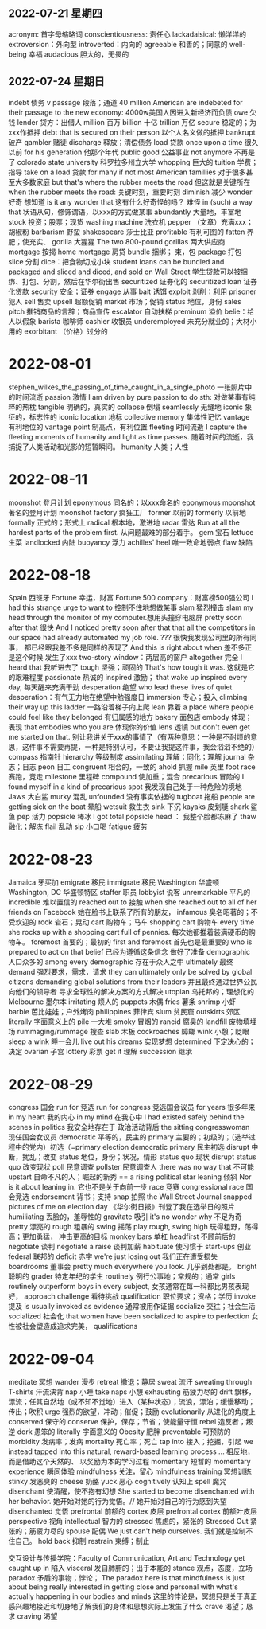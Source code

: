 ## 2022-07-21 星期四
acronym: 首字母缩略词
conscientiousness: 责任心
lackadaisical: 懒洋洋的
extroversion：外向型
introverted：内向的
agreeable 和善的；同意的
well-being  幸福
audacious  胆大的，无畏的

## 2022-07-24 星期日
indebt 债务 v
passage 段落；通道
40 million American are indebeted for their passage to the new economy: 4000w美国人因进入新经济而负债
owe 欠钱
lender 贷方：出借人
million 百万
billion 十亿
trillion 万亿
secure 稳定的；为xxx作抵押
debt that is secured on their person 以个人名义做的抵押
bankrupt 破产
gambler 赌徒
discharge 释放；清偿债务
load 贷款
once upon a time 很久以前
for his generation 他那个年代
public good 公益事业
not anymore 不再是了
colorado state university 科罗拉多州立大学
whopping 巨大的
tuition 学费；指导
take on a load 贷款
for many if not most American famillies 对于很多甚至大多数家庭
but that's where the rubber meets the road 但这就是关键所在
when the rubber meets the road: 关键时刻，重要时刻
diminish 减少
wonder 好奇 想知道
is it any wonder that 这有什么好奇怪的吗？ 难怪
in (such) a way that 状语从句，修饰谓语，以xxx的方式做某事
abundantly 大量地，丰富地
stock 投资；股票；现货
washing machine 洗衣机
pepper （文章）充满xxx；胡椒粉
barbarism 野蛮
shakespeare 莎士比亚
profitable 有利可图的
fatten 养肥；使充实、
gorilla 大猩猩
The two 800-pound gorillas 两大供应商
mortgage 按揭
home mortgage 房贷
bundle  捆绑； 束，包
package 打包
slice 分割
dice：把食物切成小块
student loans can be bundled and packaged and sliced and diced, and sold on Wall Street
学生贷款可以被捆绑、打包、分割，然后在华尔街出售
securitized 证券化的
securitized loan 证券化贷款
security 安全；证券
engage 从事
bait 诱饵
exploit 剥削；利用
prisoner 犯人
sell 售卖
upsell 超额促销
market 市场；促销
status 地位，身份
sales pitch 推销商品的言辞；商品宣传
escalator 自动扶梯
preminum 溢价
belie：给人以假象
barista 咖啡师
cashier 收银员
underemployed 未充分就业的；大材小用的
exorbitant （价格）过分的

# 2022-08-01 
stephen_wilkes_the_passing_of_time_caught_in_a_single_photo 一张照片中的时间流逝
passion 激情
I am driven by pure passion to do sth: 对做某事有纯粹的热枕
tangible 明确的，真实的
collapse 倒塌
seamlessly 无缝地
iconic 象征的，标志性的
iconic location 地标
collective memory 集体性记忆
vantage 有利地位的
vantage point 制高点，有利位置
fleeting 时间流逝
I capture the fleeting moments of humanity and light as time passes. 随着时间的流逝，我捕捉了人类活动和光影的短暂瞬间。
humanity 人类；人性

# 2022-08-11 
moonshot 登月计划
eponymous 同名的；以xxx命名的
eponymous moonshot 著名的登月计划
moonshot factory 疯狂工厂
former 以前的
formerly 以前地
formally 正式的；形式上
radical 根本地，激进地
radar 雷达
Run at all the hardest parts of the problem first. 从问题最难的部分着手。
gem 宝石
lettuce 生菜
landlocked  内陆
buoyancy 浮力
achilles' heel 唯一致命地弱点
flaw  缺陷

# 2022-08-18
Spain 西班牙
Fortune 幸运，财富
Fortune 500 company：财富榜500强公司
I had this strange urge  to want to 控制不住地想做某事
slam 猛烈撞击
slam my head through the monitor of my computer.想用头撞穿电脑屏
pretty soon after that 很快
And I noticed pretty soon after that that all the competitors in our space had already automated my job role. ??? 很快我发现公司里的所有同事， 都已经跟我差不多是同样的表现了
And this is right about when 差不多正是这个时候 发生了xxx
two-story window：两层高的窗户
altogether 完全
I heard that 我听进去了
tough 坚强；顽固的
That's how tough it was. 这就是它的艰难程度
passionate 热诚的
inspired 激励；
that wake up inspired every day, 每天醒来充满干劲
desperation 绝望
who lead these lives of quiet desperation：有气无力地在绝望中勉强度日
immersion 专心；投入
climbing their way up this ladder 一路沿着梯子向上爬
lean 靠着
a place where people could feel like they belonged 有归属感的地方
bakery 面包店
embody 体现；表现
that embodies who you are 体现你的价值
lens 透镜
but don't even get me started on that. 别让我讲关于xxx的事情了（有两种意思：一种是不耐烦的意思，这件事不需要再提，一种是特别认可，不要让我提这件事，我会滔滔不绝的）
compass 指南针
hierarchy 等级制度
assimilating 理解；同化；理解
journal 杂志；日志
peon 日工
congruent 相合的，一致的
ahold 抓握
mile 英里
foot race 赛跑，竞走
milestone 里程碑
compound 使加重；混合
precarious 冒险的
I found myself in a kind of precarious spot 我发现自己处于一种危险的境地
Jaws 大白鲨
murky 混乱
unfounded 没有事实依据的
tugboat 拖船
people are getting sick on the boat 晕船
wetsuit 救生衣
sink 下沉
kayaks 皮划艇
shark 鲨鱼
pep 活力
popsicle 棒冰
I got total popsicle head ： 我整个脸都冻麻了
thaw 融化；解冻
flail 乱动
sip 小口喝
fatigue 疲劳

# 2022-08-23 
Jamaica 牙买加
emigrate 移民
immigrate 移民
Washington 华盛顿
Washington, DC 华盛顿特区
staffer 职员
lobbyist 说客
unremarkable 平凡的
incredible 难以置信的
reached out to 接触
when she reached out to all of her friends on Facebook  她在脸书上联系了所有的朋友，
infamous 臭名昭著的；不受欢迎的
rock 岩石；晃动
cart 购物车；马车
shopping cart 购物车
every time she rocks up with a shopping cart full of pennies. 每次她都推着装满硬币的购物车。
foremost 首要的；最初的
first and foremost 首先也是最重要的
who is prepared to act on that belief 已经为遵循这条信念 做好了准备
demographic 人口众多的
among every demographic 存在于众人之中
ultimately 最终
demand 强烈要求，需求，请求
they can ultimately only be solved  by global citizens demanding global solutions from their leaders 并且最终通过世界公民向他们的领导者  寻求全球性的解决方案的方式解决
utopian 乌托邦的；理想化的
Melbourne 墨尔本
irritating 烦人的
puppets 木偶
fries 薯条
shrimp 小虾
barbie 芭比娃娃；户外烤肉
philippines 菲律宾
slum 贫民窟
outskirts 郊区
literally 字面意义上的
pile 一大堆
smoky 冒烟的
rancid 腐臭的
landfill 废物填埋场
rummaging/rummage   搜查
slab 木板
cockroaches 蟑螂
wink 小憩；眨眼
sleep a wink 睡一会儿
live out his dreams 实现梦想
determined 下定决心的；决定
ovarian 子宫
lottery 彩票
get it 理解
succession 继承

# 2022-08-29
congress 国会
run for 竞选
run for congress 竞选国会议员
for years 很多年来
in my heart 我的内心
in my mind 在我心中
I had existed safely behind the scenes in politics 我安全地存在于 政治活动背后
the sitting congresswoman 现任国会女议员
democratic 平等的，民主的
primary 主要的；初级的；（选举过程中的党内）初选（=primary election
democratic primary 民主初选
disrupt 中断，扰乱；改变
status 地位，身份；状况，情形
status quo 现状
disrupt status quo 改变现状
poll 民意调查
pollster 民意调查人
there was no way that 不可能
upstart 自命不凡的人；崛起的新秀 == a rising political star
leaning 倾斜
Nor is it about leaning in. 它也不是关于向前一步
race 竞赛
congressional race 国会竞选
endorsement 背书；支持
snap 拍照
the Wall Street Journal snapped pictures of me on election day 《华尔街日报》刊登了我在选举日的照片
humiliating 丢脸的，羞辱性的
gravitate 吸引
it's no wonder why 不足为奇
pretty 漂亮的
rough 粗暴的
swing 摇荡
play rough, swing high 玩得粗野，荡得高；更加勇猛， 冲击更高的目标
monkey bars 单杠
headfirst 不顾前后的
negotiate 谈判
negotiate a raise 谈判加薪
habituate 使习惯于
start-ups 创业
federal 联邦的
deficit 赤字
we're just losing out 我们正在遭受损失
boardrooms 董事会
pretty much everywhere you look. 几乎到处都是。
bright 聪明的
grader 特定年纪的学生
routinely 例行公事地；常规的；通常
girls routinely outperform boys in every subject, 女孩通常在每一科都比男孩表现好，
approach challenge 看待挑战
qualification 职位要求；资格；学历
invoke 提及
is usually invoked as evidence 通常被用作证据
socialize 交往；社会生活
socialized 社会化
that women have been socialized to aspire to perfection 女性被社会塑造成追求完美，
qualifications

# 2022-09-04

meditate 冥想
wander 漫步
retreat 撤退；静居
sweat 流汗
sweating through T-shirts 汗流浃背
nap 小睡
take naps 小憩
exhausting 筋疲力尽的
drift 飘移，漂流；任其自然地（或不知不觉地）进入（某种状态）；流浪，漂泊；缓慢移动；传出；吹积
urge 强烈的欲望，冲动；催促；鼓励
evolutionarily 从进化的角度上
conserved 保守的
conserve 保护，保存；节省；使能量守恒
rebel 造反者；叛逆
dork 愚笨的
literally 字面意义的
Obesity 肥胖
preventable 可预防的
morbidity 发病率；发病
mortality 死亡率；死亡
tap into 接入；挖掘，引起
we instead tapped into this natural, reward-based learning process ... 相反地，而是借助这个天然的、 以奖励为本的学习过程
momentary 短暂的
momentary experience 瞬间体验
mindfulness 关注，留心
mindfulness training 冥想训练
stinky 发恶臭的
cheese 奶酪
yuck 恶心
cognitively 认知上
spell 魔咒
disenchant 使清醒，使不抱有幻想
She started to become disenchanted with her behavior. 她开始对她的行为觉悟。// 她开始对自己的行为感到失望
disenchanted 觉悟
prefrontal 前额的
cortex 皮层
prefrontal cortex 前额叶皮层
perspective 视角
intellectual 智力的
stressed 焦虑的，紧张的
Stressed Out 紧张的；筋疲力尽的
spouse 配偶
We just can't help ourselves. 我们就是控制不住自己。
hold back 抑制
restrain 束缚；制止

交互设计与传播学院：Faculty of Communication, Art and Technology
get caught up in 陷入
visceral 发自肺腑的；出于本能的
stance 观点，态度，立场
paradox 矛盾的事物；悖论；
The paradox here  is that mindfulness is just about being really interested  in getting close and personal  with what's actually happening in our bodies and minds 这里的悖论是，冥想只是关于真正感兴趣地接近和切身地了解我们的身体和思想实际上发生了什么
crave 渴望；恳求
craving 渴望
